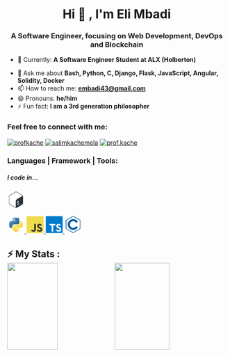 <h1 align="center">Hi 👋 , I'm Eli Mbadi</h1>
<h3 align="center">A Software Engineer, focusing on Web Development, DevOps and Blockchain</h3>

- 🌱 Currently: **A Software Engineer Student at ALX (Holberton)**
<!-- - 🌱 I’m currently pursuing **Mobile Web Specialist** track on [Pluralisight](https://pluralsight.com)-->
- 💬 Ask me about **Bash, Python, C, Django, Flask, JavaScript, Angular, Solidity, Docker**
- 📫 How to reach me: **embadi43@gmail.com**
- 😄 Pronouns: **he/him**
- ⚡ Fun fact: **I am a 3rd generation philosopher**

<h3 align="left">Feel free to connect with me:</h3>
<p align="left">
<a href="https://twitter.com/elishambadi" target="blank"><img align="center" src="https://cdn.jsdelivr.net/npm/simple-icons@3.0.1/icons/twitter.svg" alt="profkache" height="30" width="40" /></a>
<a href="https://www.linkedin.com/in/elisha-mbadi-4b1693165/" target="blank"><img align="center" src="https://cdn.jsdelivr.net/npm/simple-icons@3.0.1/icons/linkedin.svg" alt="salimkachemela" height="30" width="40" /></a>
<a href="https://instagram.com/eli_mbadi" target="blank"><img align="center" src="https://cdn.jsdelivr.net/npm/simple-icons@3.0.1/icons/instagram.svg" alt="prof.kache" height="30" width="40" /></a><br>
</p>

<h3 align="left">Languages | Framework | Tools:</h3>
<h5>I code in...</h5>
<a href="https://linuxconfig.org/bash-scripting-tutorial-for-beginners#:~:text=Bash%20is%20a%20command%20language,or%20non%2Dinteractive%20command%20execution." target="_blank">
  <img src="https://github.com/devicons/devicon/blob/master/icons/bash/bash-original.svg" alt="Bash Scripting image" width="40" height="40"/>
</a>
<p></a> <a href="https://www.python.org" target="_blank"> <img src="https://raw.githubusercontent.com/devicons/devicon/master/icons/python/python-original.svg" alt="python" width="40" height="40"/> </a>
<a href="https://developer.mozilla.org/en-US/docs/Web/JavaScript" target="_blank"> <img src="https://raw.githubusercontent.com/devicons/devicon/master/icons/javascript/javascript-original.svg" alt="javascript" width="40" height="40"/> </a>
<a href="https://www.typescriptlang.org/" target="_blank"> <img src="https://raw.githubusercontent.com/devicons/devicon/master/icons/typescript/typescript-original.svg" alt="typescript" width="40" height="40"/> </a> 
<a href="https://devdocs.io/c/" target="_blank">
  <img src="https://github.com/devicons/devicon/blob/master/icons/c/c-line.svg" alt="C programming Language" width="40" height="40"/>
</a>
</p>

<!--
<h5>Frameworks and Libraries:</h5>
<p><a href="https://www.djangoproject.com/" target="_blank"> <img src="https://raw.githubusercontent.com/devicons/devicon/master/icons/django/django-original.svg" alt="django" width="40" height="40"/> </a><a href="https://flask.palletsprojects.com/" target="_blank"> <img src="https://www.vectorlogo.zone/logos/pocoo_flask/pocoo_flask-icon.svg" alt="flask" width="40" height="40"/> </a>  <a href="https://rubyonrails.org" target="_blank"> <img src="https://raw.githubusercontent.com/devicons/devicon/master/icons/rails/rails-original-wordmark.svg" alt="rails" width="40" height="40"/> </a></a> <a href="https://laravel.com/" target="_blank"> <img src="https://raw.githubusercontent.com/devicons/devicon/master/icons/laravel/laravel-plain-wordmark.svg" alt="laravel" width="40" height="40"/> </a><a href="https://codeigniter.com" target="_blank"> <img src="https://cdn.worldvectorlogo.com/logos/codeigniter.svg" alt="codeigniter" width="40" height="40"/> </a><a href="https://reactjs.org/" target="_blank"> <img src="https://raw.githubusercontent.com/devicons/devicon/master/icons/react/react-original-wordmark.svg" alt="react" width="40" height="40"/> </a><a href="https://vuejs.org/" target="_blank"> <img src="https://raw.githubusercontent.com/devicons/devicon/master/icons/vuejs/vuejs-original-wordmark.svg" alt="vuejs" width="40" height="40"/> </a><a href="https://getbootstrap.com" target="_blank"> <img src="https://raw.githubusercontent.com/devicons/devicon/master/icons/bootstrap/bootstrap-plain-wordmark.svg" alt="bootstrap" width="40" height="40"/> </a>
</p> -->

<h2>⚡ My Stats :
<div>
  <img height="200" width="48%"  src="https://github-readme-stats-eight-theta.vercel.app/api?username=elishambadi&show_icons=true&theme=default"/>
  <img height="200" width="50%" src="https://github-readme-stats.vercel.app/api/top-langs/?username=elishambadi&show_icons=true&theme=default&layout=compact"/>
</div>
